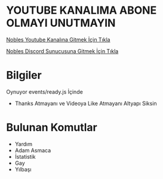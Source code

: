 # YOUTUBE KANALIMA ABONE OLMAYI UNUTMAYIN

[Nobles Youtube Kanalına Gitmek İçin Tıkla](https://www.youtube.com/noblesyt)

[Nobles Discord Sunucusuna Gitmek İçin Tıkla](https://discord.gg/Rs5ss84)

# Bilgiler

Oynuyor events/ready.js İçinde

- Thanks Atmayanı ve Videoya Like Atmayanı Altyapı Siksin

# Bulunan Komutlar

- Yardım
- Adam Asmaca
- İstatistik
- Gay
- Yılbaşı